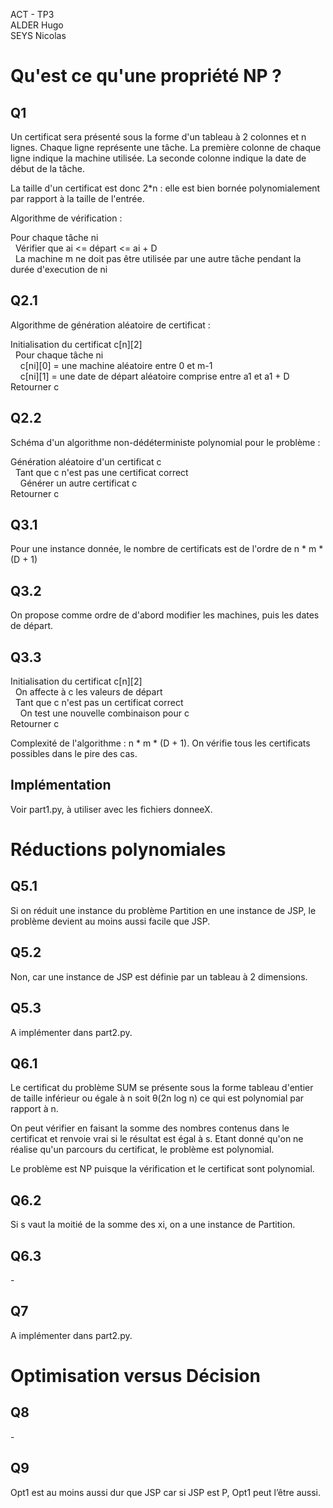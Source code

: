 ACT - TP3   
ALDER Hugo  
SEYS Nicolas

# Qu'est ce qu'une propriété NP ?

## Q1

Un certificat sera présenté sous la forme d'un tableau à 2 colonnes et n lignes.
Chaque ligne représente une tâche.
La première colonne de chaque ligne indique la machine utilisée.
La seconde colonne indique la date de début de la tâche.  

La taille d'un certificat est donc 2*n : elle est bien bornée polynomialement par
rapport à la taille de l'entrée.

Algorithme de vérification :

Pour chaque tâche ni  
&nbsp;&nbsp;Vérifier que ai <= départ <= ai + D  
&nbsp;&nbsp;La machine m ne doit pas être utilisée par une autre tâche pendant la
durée d'execution de ni

## Q2.1

Algorithme de génération aléatoire de certificat :  

Initialisation du certificat c[n][2]  
&nbsp;&nbsp;Pour chaque tâche ni  
&nbsp;&nbsp;&nbsp;&nbsp;c[ni][0] = une machine aléatoire entre 0 et m-1  
&nbsp;&nbsp;&nbsp;&nbsp;c[ni][1] = une date de départ aléatoire comprise entre a1 et a1 + D  
Retourner c

## Q2.2

Schéma d'un algorithme non-dédéterministe polynomial pour le problème :  

Génération aléatoire d'un certificat c  
&nbsp;&nbsp;Tant que c n'est pas une certificat correct  
&nbsp;&nbsp;&nbsp;&nbsp;Générer un autre certificat c  
Retourner c

## Q3.1

Pour une instance donnée, le nombre de certificats est de l'ordre de n \* m \* (D + 1)

## Q3.2

On propose comme ordre de d'abord modifier les machines, puis les dates de départ.

## Q3.3

Initialisation du certificat c[n][2]  
&nbsp;&nbsp;On affecte à c les valeurs de départ  
&nbsp;&nbsp;Tant que c n'est pas un certificat correct  
&nbsp;&nbsp;&nbsp;&nbsp;On test une nouvelle combinaison pour c  
Retourner c

Complexité de l'algorithme : n \* m \* (D + 1). On vérifie tous les certificats
possibles dans le pire des cas.

## Implémentation

Voir part1.py, à utiliser avec les fichiers donneeX.

# Réductions polynomiales

## Q5.1

Si on réduit une instance du problème Partition en une instance de JSP, le
problème devient au moins aussi facile que JSP.

## Q5.2

Non, car une instance de JSP est définie par un tableau à 2 dimensions.

## Q5.3

A implémenter dans part2.py.

## Q6.1

Le certificat du problème SUM se présente sous la forme tableau d'entier de
taille inférieur ou égale à n soit θ(2n log n) ce qui est polynomial par
rapport à n.

On peut vérifier en faisant la somme des nombres contenus dans le certificat
et renvoie vrai si le résultat est égal à s.
Etant donné qu'on ne réalise qu'un parcours du certificat, le problème est
polynomial.  

Le problème est NP puisque la vérification et le certificat sont
polynomial.

## Q6.2

Si s vaut la moitié de la somme des xi, on a une instance de Partition.  

## Q6.3

\-

## Q7

A implémenter dans part2.py.

# Optimisation versus Décision

## Q8

\-

## Q9

Opt1 est au moins aussi dur que JSP car si JSP est P, Opt1 peut l’être aussi.
